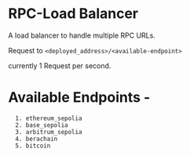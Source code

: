 # RPC-Load Balancer

A load balancer to handle multiple RPC URLs.

Request to `<deployed_address>/<available-endpoint>`

currently 1 Request per second.


# Available Endpoints -
      1. ethereum_sepolia
      2. base_sepolia
      3. arbitrum_sepolia
      4. berachain
      5. bitcoin
